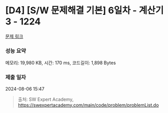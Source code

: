 # [D4] [S/W 문제해결 기본] 6일차 - 계산기3 - 1224 

[문제 링크](https://swexpertacademy.com/main/code/problem/problemDetail.do?contestProbId=AV14tDX6AFgCFAYD) 

### 성능 요약

메모리: 19,980 KB, 시간: 170 ms, 코드길이: 1,898 Bytes

### 제출 일자

2024-08-06 15:47



> 출처: SW Expert Academy, https://swexpertacademy.com/main/code/problem/problemList.do